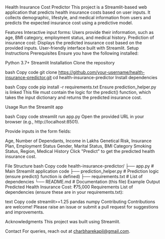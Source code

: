Health Insurance Cost Predictor
This project is a Streamlit-based web application that predicts health insurance costs based on user inputs. It collects demographic, lifestyle, and medical information from users and predicts the expected insurance cost using a predictive model.

Features
Interactive input forms: Users provide their information, such as age, BMI category, employment status, and medical history.
Prediction of insurance cost: Displays the predicted insurance cost based on the provided inputs.
User-friendly interface built with Streamlit.
Setup Instructions
Prerequisites
Ensure you have the following installed:

Python 3.7+
Streamlit
Installation
Clone the repository

bash
Copy code
git clone https://github.com/your-username/health-insurance-predictor.git
cd health-insurance-predictor
Install dependencies

bash
Copy code
pip install -r requirements.txt
Ensure prediction_helper.py is linked
This file must contain the logic for the predict() function, which takes the input dictionary and returns the predicted insurance cost.

Usage
Run the Streamlit app

bash
Copy code
streamlit run app.py
Open the provided URL in your browser (e.g., http://localhost:8501).

Provide inputs in the form fields:

Age, Number of Dependants, Income in Lakhs
Genetical Risk, Insurance Plan, Employment Status
Gender, Marital Status, BMI Category
Smoking Status, Region, Medical History
Click "Predict" to get the predicted health insurance cost.

File Structure
bash
Copy code
health-insurance-predictor/
├── app.py                   # Main Streamlit application code
├── prediction_helper.py     # Prediction logic (ensure predict() function is defined)
├── requirements.txt         # List of dependencies
└── README.md                # Documentation (this file)
Example Output
Predicted Health Insurance Cost: ₹75,000
Requirements
List of dependencies (ensure these are in your requirements.txt):

text
Copy code
streamlit>=1.25
pandas
numpy
Contributing
Contributions are welcome! Please raise an issue or submit a pull request for suggestions and improvements.


Acknowledgments
This project was built using Streamlit.

Contact
For queries, reach out at charbharekapil@gmail.com.

